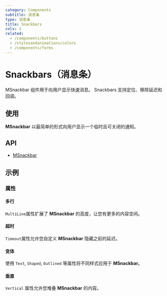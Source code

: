 ```yaml
---
category: Components
subtitle: 消息条
type: 消息条
title: Snackbars
cols: 1
related:
  - /components/buttons
  - /stylesandanimations/colors
  - /components/forms
---
```


# Snackbars（消息条）

MSnackbar 组件用于向用户显示快速消息。 Snackbars 支持定位、移除延迟和回调。

## 使用

**MSnackbar** 以最简单的形式向用户显示一个临时且可关闭的通知。

<snackbars-usage></snackbars-usage>

## API

- [MSnackbar](/api/MSnackbar)

## 示例

### 属性

#### 多行

`MultiLine`属性扩展了 **MSnackbar** 的高度，让您有更多的内容空间。

<example file="" />

#### 超时

`Timeout`属性允许您自定义 **MSnackbar** 隐藏之前的延迟。

<example file="" />

#### 变体

使用 `Text`, `Shaped`, `Outlined` 等属性将不同样式应用于 **MSnackbar**。

<example file="" />

#### 垂直

`Vertical` 属性允许您堆叠 **MSnackbar** 的内容。

<example file="" />
